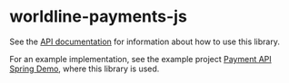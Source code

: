 # worldline-payments-js

See the [API documentation](docs/worldine-online-payments-acceptance-javascript-api.md) for
information about how to use this library.

For an example implementation, see the example project 
[Payment API Spring Demo](https://github.com/WorldlineNordics/payment-api-spring-demo),
where this library is used.